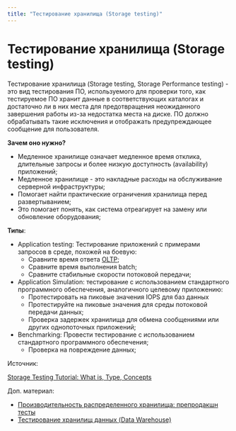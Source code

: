 ```yaml
---
title: "Тестирование хранилища (Storage testing)"
---
```


# Тестирование хранилища (Storage testing)

Тестирование хранилища (Storage testing, Storage Performance testing) - это вид тестирования ПО, используемого для проверки того, как тестируемое ПО хранит данные в соответствующих каталогах и достаточно ли в них места для предотвращения неожиданного завершения работы из-за недостатка места на диске. ПО должно обрабатывать такие исключения и отображать предупреждающее сообщение для пользователя.

**Зачем оно нужно?**

* Медленное хранилище означает медленное время отклика, длительные запросы и более низкую доступность (availability) приложений;
* Медленное хранилище - это накладные расходы на обслуживание серверной инфраструктуры;
* Помогает найти практические ограничения хранилища перед развертыванием;
* Это помогает понять, как система отреагирует на замену или обновление оборудования;

**Типы**:

* Application testing: Тестирование приложений с примерами запросов в среде, похожей на боевую:
  * Сравните время ответа [OLTP](https://www.oracle.com/database/what-is-oltp/);
  * Сравните время выполнения batch;
  * Сравните стабильные скорости потоковой передачи;
* Application Simulation: тестирование с использованием стандартного программного обеспечения, аналогичного целевому приложению:
  * Протестировать на пиковые значения IOPS для баз данных
  * Протестируйте на пиковые значения для среды потоковой передачи данных;
  * Проверка задержек хранилища для обмена сообщениями или других однопоточных приложений;
* Benchmarking: Провести тестирование с использованием стандартного программного обеспечения;
  * Проверка на повреждение данных;

Источник:

[Storage Testing Tutorial: What is, Type, Concepts](https://www.guru99.com/storage-testing.html)

Доп. материал:

* [Производительность распределенного хранилища: препродакшн тесты](https://habr.com/ru/company/selectel/blog/547314/)
* [Тестирование хранилищ данных (Data Warehouse)](https://habr.com/ru/company/tinkoff/blog/302670/)
